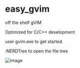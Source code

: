 # easy_gvim
off the shelf gVIM

Optimized for C/C++ development

user gvim.exe to get started.

:NERDTree to open the file tree

![image](https://user-images.githubusercontent.com/31635002/209905920-64a9b08b-edd4-4199-a000-f49444028c8a.png)


